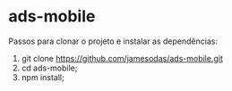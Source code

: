 # ads-mobile

Passos para clonar o projeto e instalar as dependências:
1. git clone https://github.com/jamesodas/ads-mobile.git
2. cd ads-mobile;
3. npm install;

